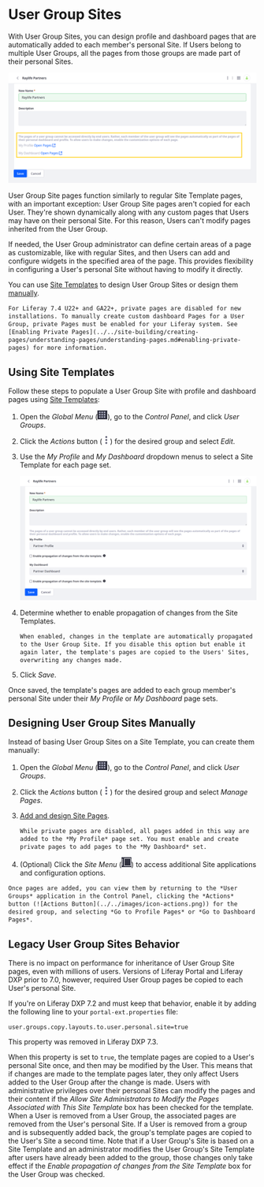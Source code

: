 # User Group Sites

With User Group Sites, you can design profile and dashboard pages that are automatically added to each member's personal Site. If Users belong to multiple User Groups, all the pages from those groups are made part of their personal Sites.

![Create profile and dashboard pages that are added to each member's personal Site.](./user-group-sites/images/01.png)

User Group Site pages function similarly to regular Site Template pages, with an important exception: User Group Site pages aren't copied for each User. They're shown dynamically along with any custom pages that Users may have on their personal Site. For this reason, Users can't modify pages inherited from the User Group.

If needed, the User Group administrator can define certain areas of a page as customizable, like with regular Sites, and then Users can add and configure widgets in the specified area of the page. This provides flexibility in configuring a User's personal Site without having to modify it directly.

You can use [Site Templates](#using-site-templates) to design User Group Sites or design them [manually](#designing-user-group-sites-manually).

```{note}
For Liferay 7.4 U22+ and GA22+, private pages are disabled for new installations. To manually create custom dashboard Pages for a User Group, private Pages must be enabled for your Liferay system. See [Enabling Private Pages](../../site-building/creating-pages/understanding-pages/understanding-pages.md#enabling-private-pages) for more information.
```

## Using Site Templates

Follow these steps to populate a User Group Site with profile and dashboard pages using [Site Templates](../../site-building/building-sites/building-sites-with-site-templates.md):

1. Open the *Global Menu* (![Global Menu](../../images/icon-applications-menu.png)), go to the *Control Panel*, and click *User Groups*.

1. Click the *Actions* button (![Actions Button](../../images/icon-actions.png)) for the desired group and select *Edit*.

1. Use the *My Profile* and *My Dashboard* dropdown menus to select a Site Template for each page set.

   ![Select a Site Template for the My Profile and My Dashboard page sets.](./user-group-sites/images/02.png)

1. Determine whether to enable propagation of changes from the Site Templates.

   ```{note}
   When enabled, changes in the template are automatically propagated to the User Group Site. If you disable this option but enable it again later, the template's pages are copied to the Users' Sites, overwriting any changes made.
   ```

1. Click *Save*.

Once saved, the template's pages are added to each group member's personal Site under their *My Profile* or *My Dashboard* page sets.

## Designing User Group Sites Manually

Instead of basing User Group Sites on a Site Template, you can create them manually:

1. Open the *Global Menu* (![Global Menu](../../images/icon-applications-menu.png)), go to the *Control Panel*, and click *User Groups*.

1. Click the *Actions* button (![Actions Button](../../images/icon-actions.png)) for the desired group and select *Manage Pages*.

1. [Add and design Site Pages](../../site-building/creating-pages/adding-pages/adding-a-page-to-a-site.md).

   ```{note}
   While private pages are disabled, all pages added in this way are added to the *My Profile* page set. You must enable and create private pages to add pages to the *My Dashboard* set.
   ```

1. (Optional) Click the *Site Menu* (![Site Menu](../../images/icon-product-menu.png)) to access additional Site applications and configuration options.

```{tip}
Once pages are added, you can view them by returning to the *User Groups* application in the Control Panel, clicking the *Actions* button (![Actions Button](../../images/icon-actions.png)) for the desired group, and selecting *Go to Profile Pages* or *Go to Dashboard Pages*.
```

## Legacy User Group Sites Behavior

There is no impact on performance for inheritance of User Group Site pages, even with millions of users. Versions of Liferay Portal and Liferay DXP prior to 7.0, however, required User Group pages be copied to each User's personal Site.

If you're on Liferay DXP 7.2 and must keep that behavior, enable it by adding the following line to your `portal-ext.properties` file:

```
user.groups.copy.layouts.to.user.personal.site=true
```

This property was removed in Liferay DXP 7.3.

When this property is set to `true`, the template pages are copied to a User's personal Site once, and then may be modified by the User. This means that if changes are made to the template pages later, they only affect Users added to the User Group after the change is made. Users with administrative privileges over their personal Sites can modify the pages and their content if the *Allow Site Administrators to Modify the Pages Associated with This Site Template* box has been checked for the template. When a User is removed from a User Group, the associated pages are removed from the User's personal Site. If a User is removed from a group and is subsequently added back, the group's template pages are copied to the User's Site a second time. Note that if a User Group's Site is based on a Site Template and an administrator modifies the User Group's Site Template after users have already been added to the group, those changes only take effect if the *Enable propagation of changes from the Site Template* box for the User Group was checked.
